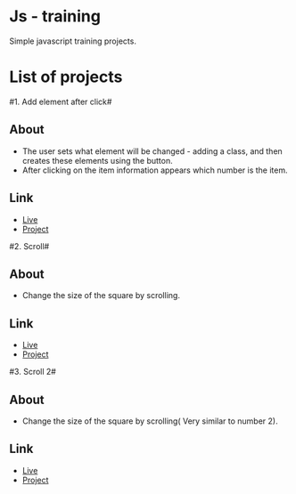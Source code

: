 # Js - training #
Simple javascript training projects.


# List of projects #
#1. Add element after click#
## About ## 
* The user sets what element will be changed - adding a class, and then creates these elements using the button.
* After clicking on the item information appears which number is the item.

## Link ##
* [Live](https://onion-kamil.github.io/js-training/add-element-after-click/) 
* [Project](add-element-after-click/)

#2. Scroll#
## About ## 
* Change the size of the square by scrolling.

## Link ##
* [Live](https://onion-kamil.github.io/js-training/scroll/) 
* [Project](scroll/)

#3. Scroll 2#
## About ## 
* Change the size of the square by scrolling(
Very similar to number 2).

## Link ##
* [Live](https://onion-kamil.github.io/js-training/scroll-2/) 
* [Project](scroll-2/)

